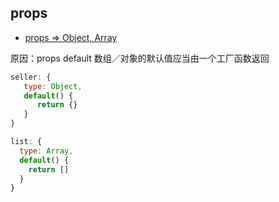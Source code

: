 ## props

-   [props => Object, Array](https://www.cnblogs.com/zhaobao1830/p/10939071.html)

原因：props default 数组／对象的默认值应当由一个工厂函数返回

```js
seller: {
   type: Object,
   default() {
      return {}
   }
}

list: {
  type: Array,
  default() {
    return []
  }
}
```
